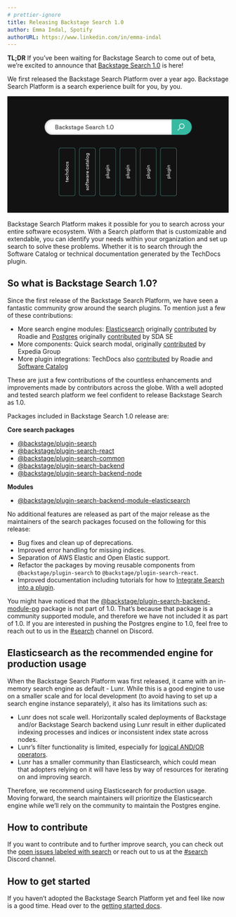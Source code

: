 ```yaml
---
# prettier-ignore
title: Releasing Backstage Search 1.0 
author: Emma Indal, Spotify
authorURL: https://www.linkedin.com/in/emma-indal
---
```


**TL;DR** If you’ve been waiting for Backstage Search to come out of beta, we’re excited to announce that [Backstage Search 1.0](https://backstage.io/docs/features/search/search-overview#backstage-search-10) is here!

We first released the Backstage Search Platform over a year ago. Backstage Search Platform is a search experience built for you, by you.

![Releasing Backstage Search 1.0](assets/22-07-19/releasing-backstage-search-v1.png)

Backstage Search Platform makes it possible for you to search across your entire software ecosystem. With a Search platform that is customizable and extendable, you can identify your needs within your organization and set up search to solve these problems. Whether it is to search through the Software Catalog or technical documentation generated by the TechDocs plugin.

<!--truncate-->

## So what is Backstage Search 1.0?

Since the first release of the Backstage Search Platform, we have seen a fantastic community grow around the search plugins. To mention just a few of these contributions:

- More search engine modules: [Elasticsearch](https://www.npmjs.com/package/@backstage/plugin-search-backend-module-elasticsearch) originally [contributed](https://github.com/backstage/backstage/pull/6569) by Roadie and [Postgres](https://www.npmjs.com/package/@backstage/plugin-search-backend-module-pg) originally [contributed](https://github.com/backstage/backstage/pull/6682) by SDA SE
- More components: Quick search modal, originally [contributed](https://github.com/backstage/backstage/pull/7316) by Expedia Group
- More plugin integrations: TechDocs also [contributed](https://github.com/backstage/backstage/pull/6375) by Roadie and [Software Catalog](https://github.com/backstage/backstage/pull/4515)

These are just a few contributions of the countless enhancements and improvements made by contributors across the globe. With a well adopted and tested search platform we feel confident to release Backstage Search as 1.0.

Packages included in Backstage Search 1.0 release are:

**Core search packages**

- [@backstage/plugin-search](https://www.npmjs.com/package/@backstage/plugin-search)
- [@backstage/plugin-search-react](https://www.npmjs.com/package/@backstage/plugin-search-react)
- [@backstage/plugin-search-common](https://www.npmjs.com/package/@backstage/plugin-search-common)
- [@backstage/plugin-search-backend](https://www.npmjs.com/package/@backstage/plugin-search-backend)
- [@backstage/plugin-search-backend-node](https://www.npmjs.com/package/@backstage/plugin-search-backend-node)

**Modules**

- [@backstage/plugin-search-backend-module-elasticsearch](https://www.npmjs.com/package/@backstage/plugin-search-backend-module-elasticsearch)

No additional features are released as part of the major release as the maintainers of the search packages focused on the following for this release:

- Bug fixes and clean up of deprecations.
- Improved error handling for missing indices.
- Separation of AWS Elastic and Open Elastic support.
- Refactor the packages by moving reusable components from `@backstage/plugin-search` to `@backstage/plugin-search-react`.
- Improved documentation including tutorials for how to [Integrate Search into a plugin](https://backstage.io/docs/plugins/integrating-search-into-plugins).

You might have noticed that the [@backstage/plugin-search-backend-module-pg](https://www.npmjs.com/package/@backstage/plugin-search-backend-module-pg) package is not part of 1.0. That’s because that package is a community supported module, and therefore we have not included it as part of 1.0. If you are interested in pushing the Postgres engine to 1.0, feel free to reach out to us in the [#search](https://discord.com/channels/687207715902193673/770283289327566848) channel on Discord.

## Elasticsearch as the recommended engine for production usage

When the Backstage Search Platform was first released, it came with an in-memory search engine as default - Lunr. While this is a good engine to use on a smaller scale and for local development (to avoid having to set up a search engine instance separately), it also has its limitations such as:

- Lunr does not scale well. Horizontally scaled deployments of Backstage and/or Backstage Search backend using Lunr result in either duplicated indexing processes and indices or inconsistent index state across nodes.
- Lunr’s filter functionality is limited, especially for [logical AND/OR operators](https://github.com/olivernn/lunr.js/issues/353).
- Lunr has a smaller community than Elasticsearch, which could mean that adopters relying on it will have less by way of resources for iterating on and improving search.

Therefore, we recommend using Elasticsearch for production usage. Moving forward, the search maintainers will prioritize the Elasticsearch engine while we’ll rely on the community to maintain the Postgres engine.

## How to contribute

If you want to contribute and to further improve search, you can check out the [open issues labeled with search](https://github.com/backstage/backstage/issues?q=is%3Aissue+search+label%3Asearch+is%3Aopen) or reach out to us at the [#search](https://discord.com/channels/687207715902193673/770283289327566848) Discord channel.

## How to get started

If you haven’t adopted the Backstage Search Platform yet and feel like now is a good time. Head over to the [getting started docs](https://backstage.io/docs/features/search/getting-started).
